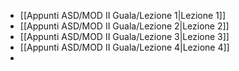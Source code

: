 - [[Appunti ASD/MOD II Guala/Lezione 1|Lezione 1]]
- [[Appunti ASD/MOD II Guala/Lezione 2|Lezione 2]]
- [[Appunti ASD/MOD II Guala/Lezione 3|Lezione 3]]
- [[Appunti ASD/MOD II Guala/Lezione 4|Lezione 4]]
- 